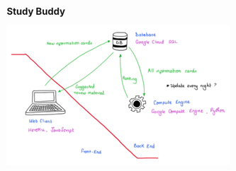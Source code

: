 ## Study Buddy

![Idea for Version 1.0.0](https://github.com/dchege711/study_buddy/blob/master/images/version_1.png)
